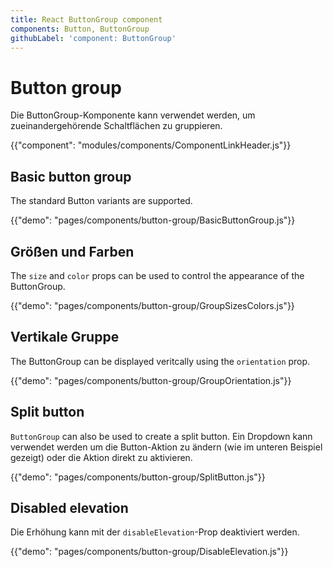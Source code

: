```yaml
---
title: React ButtonGroup component
components: Button, ButtonGroup
githubLabel: 'component: ButtonGroup'
---
```


# Button group

<p class="description">Die ButtonGroup-Komponente kann verwendet werden, um zueinandergehörende Schaltflächen zu gruppieren.</p>

{{"component": "modules/components/ComponentLinkHeader.js"}}

## Basic button group

The standard Button variants are supported.

{{"demo": "pages/components/button-group/BasicButtonGroup.js"}}

## Größen und Farben

The `size` and `color` props can be used to control the appearance of the ButtonGroup.

{{"demo": "pages/components/button-group/GroupSizesColors.js"}}

## Vertikale Gruppe

The ButtonGroup can be displayed veritcally using the `orientation` prop.

{{"demo": "pages/components/button-group/GroupOrientation.js"}}

## Split button

`ButtonGroup` can also be used to create a split button. Ein Dropdown kann verwendet werden um die Button-Aktion zu ändern (wie im unteren Beispiel gezeigt) oder die Aktion direkt zu aktivieren.

{{"demo": "pages/components/button-group/SplitButton.js"}}

## Disabled elevation

Die Erhöhung kann mit der `disableElevation`-Prop deaktiviert werden.

{{"demo": "pages/components/button-group/DisableElevation.js"}}
